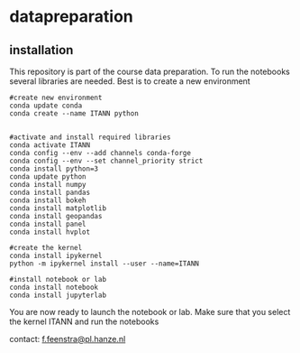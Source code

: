# datapreparation

## installation
This repository is part of the course data preparation. To run the notebooks several libraries are needed. 
Best is to create a new environment 

    #create new environment
    conda update conda
    conda create --name ITANN python
  
     
    #activate and install required libraries
    conda activate ITANN
    conda config --env --add channels conda-forge
    conda config --env --set channel_priority strict
    conda install python=3
    conda update python
    conda install numpy
    conda install pandas
    conda install bokeh
    conda install matplotlib
    conda install geopandas
    conda install panel
    conda install hvplot
  
    #create the kernel
    conda install ipykernel
    python -m ipykernel install --user --name=ITANN
  
    #install notebook or lab
    conda install notebook
    conda install jupyterlab
  
  
 You are now ready to launch the notebook or lab. Make sure that you select the kernel ITANN and run the notebooks
 
 
 
 contact: f.feenstra@pl.hanze.nl
